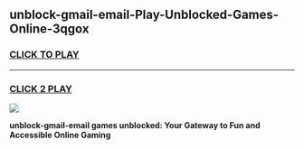 
## unblock-gmail-email-Play-Unblocked-Games-Online-3qgox
<h3>
<a href="https://premium76.site?title=unblock-gmail-email&ref=25A">CLICK TO PLAY</a></h3>
<hr>

<h3>
<a href="https://premium76.site?title=unblock-gmail-email&ref=25A">CLICK 2 PLAY</a>
  
</h3>

<a href="https://premium76.site?title=unblock-gmail-email&ref=25A"><img src="https://clearcache.store/games.png"></a>


**unblock-gmail-email games unblocked: Your Gateway to Fun and Accessible Online Gaming**
